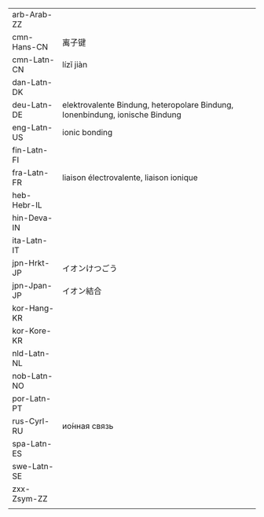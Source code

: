 | | | |
|-|-|-|
| arb-Arab-ZZ |  |  |
| cmn-Hans-CN | 离子键 |  |
| cmn-Latn-CN | lízǐ jiàn |  |
| dan-Latn-DK |  |  |
| deu-Latn-DE | elektrovalente Bindung, heteropolare Bindung, Ionenbindung, ionische Bindung |  |
| eng-Latn-US | ionic bonding |  |
| fin-Latn-FI |  |  |
| fra-Latn-FR | liaison électrovalente, liaison ionique |  |
| heb-Hebr-IL |  |  |
| hin-Deva-IN |  |  |
| ita-Latn-IT |  |  |
| jpn-Hrkt-JP | イオンけつごう |  |
| jpn-Jpan-JP | イオン結合 |  |
| kor-Hang-KR |  |  |
| kor-Kore-KR |  |  |
| nld-Latn-NL |  |  |
| nob-Latn-NO |  |  |
| por-Latn-PT |  |  |
| rus-Cyrl-RU | ио́нная связь |  |
| spa-Latn-ES |  |  |
| swe-Latn-SE |  |  |
| zxx-Zsym-ZZ |  |  |
|  |  |  |
